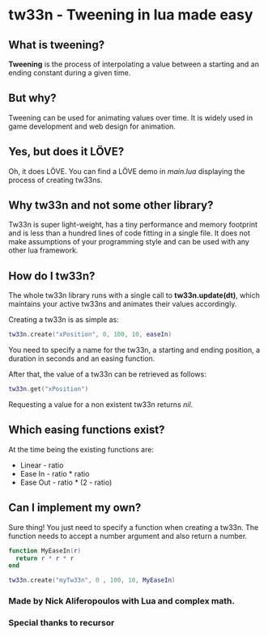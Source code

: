 # tw33n - Tweening in lua made easy

## What is tweening?
**Tweening** is the process of interpolating a value between a starting and an ending constant during a given time.

## But why?
Tweening can be used for animating values over time. It is widely used in game development and web design for animation.

## Yes, but does it LÖVE?
Oh, it does LÖVE. You can find a LÖVE demo in *main.lua* displaying the process of creating tw33ns.

## Why tw33n and not some other library?
Tw33n is super light-weight, has a tiny performance and memory footprint and is less than a hundred lines of code fitting in a single file. It does not make assumptions of your programming style and can be used with any other lua framework.

## How do I tw33n?
The whole tw33n library runs with a single call to **tw33n.update(dt)**, which maintains your active tw33ns and animates their values accordingly.

Creating a tw33n is as simple as:
```lua
tw33n.create("xPosition", 0, 100, 10, easeIn)
```
You need to specify a name for the tw33n, a starting and ending position, a duration in seconds and an easing function.

After that, the value of a tw33n can be retrieved as follows:
```lua
tw33n.get("xPosition")
```
Requesting a value for a non existent tw33n returns *nil*.

## Which easing functions exist?
At the time being the existing functions are:
  * Linear - ratio
  * Ease In - ratio * ratio
  * Ease Out - ratio * (2 - ratio)

## Can I implement my own?
Sure thing! You just need to specify a function when creating a tw33n. The function needs to accept a number argument and also return a number.
```lua
function MyEaseIn(r)
  return r * r * r
end

tw33n.create("myTw33n", 0 , 100, 10, MyEaseIn)
```

### Made by Nick Aliferopoulos with Lua and complex math.
### Special thanks to recursor

